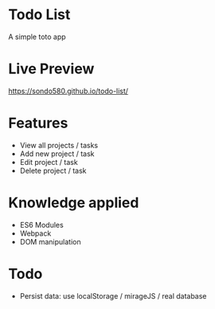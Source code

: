 # Todo List

A simple toto app

# Live Preview

https://sondo580.github.io/todo-list/

# Features

- View all projects / tasks
- Add new project / task
- Edit project / task
- Delete project / task

# Knowledge applied

- ES6 Modules
- Webpack
- DOM manipulation

# Todo

- Persist data: use localStorage / mirageJS / real database

